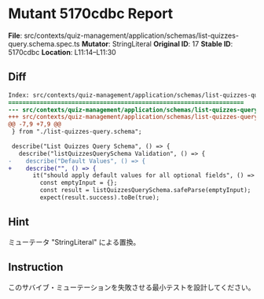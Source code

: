 # Mutant 5170cdbc Report

**File**: src/contexts/quiz-management/application/schemas/list-quizzes-query.schema.spec.ts
**Mutator**: StringLiteral
**Original ID**: 17
**Stable ID**: 5170cdbc
**Location**: L11:14–L11:30

## Diff

```diff
Index: src/contexts/quiz-management/application/schemas/list-quizzes-query.schema.spec.ts
===================================================================
--- src/contexts/quiz-management/application/schemas/list-quizzes-query.schema.spec.ts	original
+++ src/contexts/quiz-management/application/schemas/list-quizzes-query.schema.spec.ts	mutated #17
@@ -7,9 +7,9 @@
 } from "./list-quizzes-query.schema";
 
 describe("List Quizzes Query Schema", () => {
   describe("listQuizzesQuerySchema Validation", () => {
-    describe("Default Values", () => {
+    describe("", () => {
       it("should apply default values for all optional fields", () => {
         const emptyInput = {};
         const result = listQuizzesQuerySchema.safeParse(emptyInput);
         expect(result.success).toBe(true);
```

## Hint

ミューテータ "StringLiteral" による置換。

## Instruction

このサバイブ・ミューテーションを失敗させる最小テストを設計してください。
